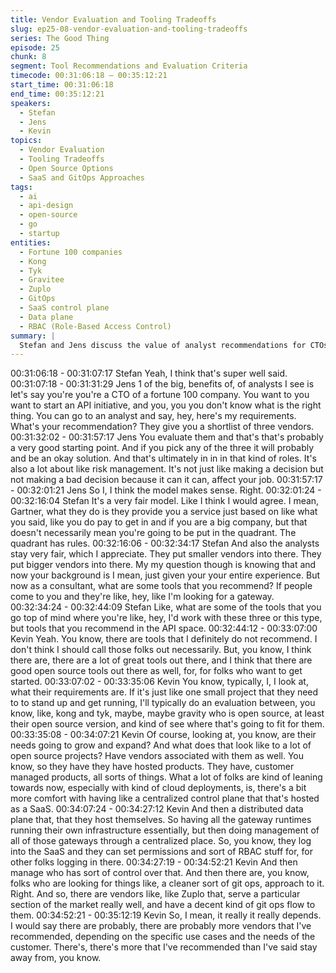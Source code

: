 ```yaml
---
title: Vendor Evaluation and Tooling Tradeoffs
slug: ep25-08-vendor-evaluation-and-tooling-tradeoffs
series: The Good Thing
episode: 25
chunk: 8
segment: Tool Recommendations and Evaluation Criteria
timecode: 00:31:06:18 – 00:35:12:21
start_time: 00:31:06:18
end_time: 00:35:12:21
speakers:
  - Stefan
  - Jens
  - Kevin
topics:
  - Vendor Evaluation
  - Tooling Tradeoffs
  - Open Source Options
  - SaaS and GitOps Approaches
tags:
  - ai
  - api-design
  - open-source
  - go
  - startup
entities:
  - Fortune 100 companies
  - Kong
  - Tyk
  - Gravitee
  - Zuplo
  - GitOps
  - SaaS control plane
  - Data plane
  - RBAC (Role-Based Access Control)
summary: |
  Stefan and Jens discuss the value of analyst recommendations for CTOs making vendor decisions, emphasizing risk management over just good decisions. Kevin shares his approach to tool recommendations, mentioning Kong, Tyk, and Gravitee for open source options. He explains the growing trend toward SaaS control planes with distributed data planes, and highlights Zuplo's GitOps approach for specific market segments. Kevin notes he's recommended more tools than he's advised against.
---
```


00:31:06:18 - 00:31:07:17
Stefan
Yeah, I think that's super well said.
00:31:07:18 - 00:31:31:29
Jens
1 of the big, benefits of, of analysts I see is let's say you're you're a CTO of a fortune 100
company. You want to you want to start an API initiative, and you, you you don't know what is
the right thing. You can go to an analyst and say, hey, here's my requirements. What's your
recommendation? They give you a shortlist of three vendors.
00:31:32:02 - 00:31:57:17
Jens
You evaluate them and that's that's probably a very good starting point. And if you pick any of
the three it will probably and be an okay solution. And that's ultimately in in in that kind of roles.
It's also a lot about like risk management. It's not just like making a decision but not making a
bad decision because it can it can, affect your job.
00:31:57:17 - 00:32:01:21
Jens
So I, I think the model makes sense. Right.
00:32:01:24 - 00:32:16:04
Stefan
It's a very fair model. Like I think I would agree. I mean, Gartner, what they do is they provide
you a service just based on like what you said, like you do pay to get in and if you are a big
company, but that doesn't necessarily mean you're going to be put in the quadrant. The
quadrant has rules.
00:32:16:06 - 00:32:34:17
Stefan
And also the analysts stay very fair, which I appreciate. They put smaller vendors into there.
They put bigger vendors into there. My my question though is knowing that and now your
background is I mean, just given your your entire experience. But now as a consultant, what are
some tools that you recommend? If people come to you and they're like, hey, like I'm looking for
a gateway.
00:32:34:24 - 00:32:44:09
Stefan
Like, what are some of the tools that you go top of mind where you're like, hey, I'd work with
these three or this type, but tools that you recommend in the API space.
00:32:44:12 - 00:33:07:00
Kevin
Yeah. You know, there are tools that I definitely do not recommend. I don't think I should call
those folks out necessarily. But, you know, I think there are, there are a lot of great tools out
there, and I think that there are good open source tools out there as well, for, for folks who want
to get started.
00:33:07:02 - 00:33:35:06
Kevin
You know, typically, I, I look at, what their requirements are. If it's just like one small project that
they need to to stand up and get running, I'll typically do an evaluation between, you know, like,
kong and tyk, maybe, maybe gravity who is open source, at least their open source version, and
kind of see where that's going to fit for them.
00:33:35:08 - 00:34:07:21
Kevin
Of course, looking at, you know, are their needs going to grow and expand? And what does that
look like to a lot of open source projects? Have vendors associated with them as well. You
know, so they have they have hosted products. They have, customer managed products, all
sorts of things. What a lot of folks are kind of leaning towards now, especially with kind of cloud
deployments, is, there's a bit more comfort with having like a centralized control plane that that's
hosted as a SaaS.
00:34:07:24 - 00:34:27:12
Kevin
And then a distributed data plane that, that they host themselves. So having all the gateway
runtimes running their own infrastructure essentially, but then doing management of all of those
gateways through a centralized place. So, you know, they log into the SaaS and they can set
permissions and sort of RBAC stuff for, for other folks logging in there.
00:34:27:19 - 00:34:52:21
Kevin
And then manage who has sort of control over that. And then there are, you know, folks who are
looking for things like, a cleaner sort of git ops, approach to it. Right. And so, there are vendors
like, like Zuplo that, serve a particular section of the market really well, and have a decent kind
of git ops flow to them.
00:34:52:21 - 00:35:12:19
Kevin
So, I mean, it really it really depends. I would say there are probably, there are probably more
vendors that I've recommended, depending on the specific use cases and the needs of the
customer. There's, there's more that I've recommended than I've said stay away from, you know.